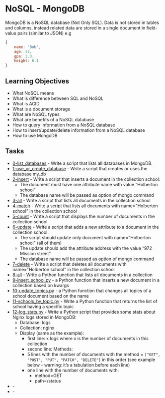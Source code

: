 # NoSQL - MongoDB

MongoDB is a NoSQL database (Not Only SQL). Data is not stored in tables and columns, instead related data are stored in a single document in field-value pairs (similar to JSON) e.g 

```JavaScript
{
    name: 'Bob',
    age: 32,
    gpa: 2.3,
    height: 6.1
}
```

## Learning Objectives

* What NoSQL means
* What is difference between SQL and NoSQL
* What is ACID
* What is a document storage
* What are NoSQL types
* What are benefits of a NoSQL database
* How to query information from a NoSQL database
* How to insert/update/delete information from a NoSQL database
* How to use MongoDB

## Tasks

* [0-list_databases](0-list_databases) - Write a script that lists all databases in MongoDB.
* [1-use_or_create_database](1-use_or_create_database) - Write a script that creates or uses the database my_db
* [2-insert](2-insert) - Write a script that inserts a document in the collection school:
  * The document must have one attribute name with value “Holberton school”
  * The database name will be passed as option of mongo command
* [3-all](3-all) - Write a script that lists all documents in the collection school
* [4-match](4-match) - Write a script that lists all documents with name="Holberton school" in the collection school
* [5-count](5-count) - Write a script that displays the number of documents in the collection school
* [6-update](6-update) - Write a script that adds a new attribute to a document in the collection school:
  * The script should update only document with name="Holberton school" (all of them)
  * The update should add the attribute address with the value “972 Mission street”
  * The database name will be passed as option of mongo command
* [7-delete](7-delete) - Write a script that deletes all documents with name="Holberton school" in the collection school
* [8-all](8-all) - Write a Python function that lists all documents in a collection
* [9-insert_school.py](9-insert_school.py) - a Python function that inserts a new document in a collection based on kwargs
* [10-update_topics.py](10-update_topics.py) - a Python function that changes all topics of a school document based on the name
* [11-schools_by_topic.py](11-schools_by_topic.py) - Write a Python function that returns the list of school having a specific topic
* [12-log_stats.py](12-log_stats.py) - Write a Python script that provides some stats about Nginx logs stored in MongoDB:
  * Database: logs
  * Collection: nginx
  * Display (same as the example):
    * first line: x logs where x is the number of documents in this collection
    * second line: Methods:
    * 5 lines with the number of documents with the method = `["GET", "POST", "PUT", "PATCH", "DELETE"]` in this order (see example below - warning: it’s a tabulation before each line)
    * one line with the number of documents with:
      * method=GET
      * path=/status
* []() - 
* []() - 
